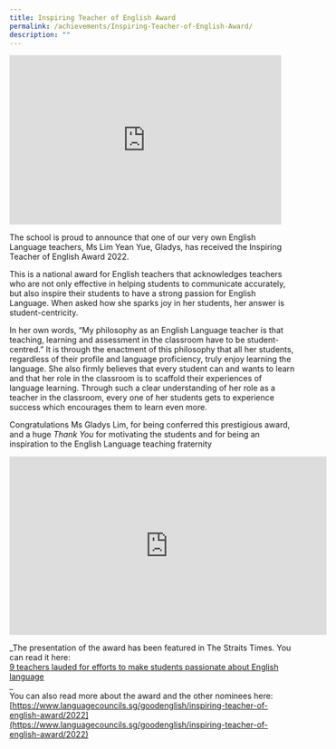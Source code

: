 ```yaml
---
title: Inspiring Teacher of English Award
permalink: /achievements/Inspiring-Teacher-of-English-Award/
description: ""
---
```

<iframe allowfullscreen="true" height="299" width="480" frameborder="0" src="https://docs.google.com/presentation/d/e/2PACX-1vT9xk7YlpFifHwlsWhZhiqB-P_xeBi_ffSXxurnw_PGdmts9xFX_DbBFgfDEraqT4ho-zGiVjw_qAJL/embed?start=false&amp;loop=false&amp;delayms=3000"></iframe>

The school is proud to announce that one of our very own English Language teachers, Ms Lim Yean Yue, Gladys, has received the Inspiring Teacher of English Award 2022.  
  

This is a national award for English teachers that acknowledges teachers who are not only effective in helping students to communicate accurately, but also inspire their students to have a strong passion for English Language. When asked how she sparks joy in her students, her answer is student-centricity.

In her own words, “My philosophy as an English Language teacher is that teaching, learning and assessment in the classroom have to be student-centred.” It is through the enactment of this philosophy that all her students, regardless of their profile and language proficiency, truly enjoy learning the language. She also firmly believes that every student can and wants to learn and that her role in the classroom is to scaffold their experiences of language learning. Through such a clear understanding of her role as a teacher in the classroom, every one of her students gets to experience success which encourages them to learn even more.

Congratulations Ms Gladys Lim, for being conferred this prestigious award, and a huge _Thank You_ for motivating the students and for being an inspiration to the English Language teaching fraternity

<iframe width="560" height="315" src="https://www.youtube.com/embed/f8pYphpr9CM" title="YouTube video player" frameborder="0" allow="accelerometer; autoplay; clipboard-write; encrypted-media; gyroscope; picture-in-picture" allowfullscreen></iframe>

_The presentation of the award has been featured in The Straits Times. You can read it here:  
[9 teachers lauded for efforts to make students passionate about English language](https://www.straitstimes.com/singapore/parenting-education/9-teachers-lauded-for-efforts-to-make-students-passionate-about-english-language)  
_  
You can also read more about the award and the other nominees here:  
[https://www.languagecouncils.sg/goodenglish/inspiring-teacher-of-english-award/2022](https://www.languagecouncils.sg/goodenglish/inspiring-teacher-of-english-award/2022)